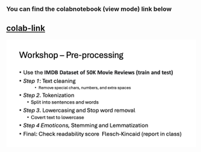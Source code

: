 ### You can find the colabnotebook (view mode) link below

[colab-link](https://colab.research.google.com/drive/1a-PFk1UraYEjYh6N4CwJ_DAtuMiBf19z?usp=sharing)
-------------------


![workshop2](./Screenshot%202567-12-13%20at%2022.43.29.png/)


